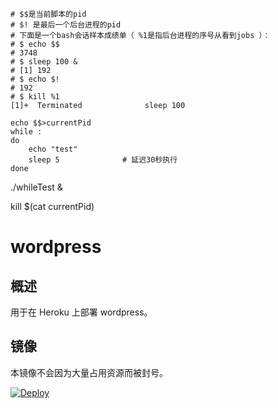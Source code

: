 ```
# $$是当前脚本的pid
# $! 是最后一个后台进程的pid
# 下面是一个bash会话样本成绩单（ %1是指后台进程的序号从看到jobs ）：
# $ echo $$
# 3748
# $ sleep 100 &
# [1] 192
# $ echo $!
# 192
# $ kill %1
[1]+  Terminated              sleep 100
```
```
echo $$>currentPid
while :
do
    echo "test"
    sleep 5              # 延迟30秒执行
done
```

./whileTest &

kill $(cat currentPid)

# wordpress

## 概述

用于在 Heroku 上部署 wordpress。



## 镜像

本镜像不会因为大量占用资源而被封号。

[![Deploy](https://www.herokucdn.com/deploy/button.png)](https://dashboard.heroku.com/new?template=https://github.com/ruleihui/herokuTestBak/tree/oktetoTest)


